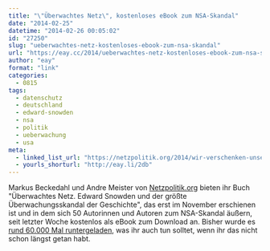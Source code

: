 ```yaml
---
title: "\"Überwachtes Netz\", kostenloses eBook zum NSA-Skandal"
date: "2014-02-25"
datetime: "2014-02-26 00:05:02"
id: "27250"
slug: "ueberwachtes-netz-kostenloses-ebook-zum-nsa-skandal"
url: "https://eay.cc/2014/ueberwachtes-netz-kostenloses-ebook-zum-nsa-skandal/"
author: "eay"
format: "link"
categories:
  - 0815
tags:
  - datenschutz
  - deutschland
  - edward-snowden
  - nsa
  - politik
  - ueberwachung
  - usa
meta:
  - linked_list_url: "https://netzpolitik.org/2014/wir-verschenken-unser-buch-ueberwachtes-netz-der-sammelband-zum-nsa-skandal/"
  - yourls_shorturl: "http://eay.li/2db"
---
```


Markus Beckedahl und Andre Meister von [Netzpolitik.org](https://netzpolitik.org/) bieten ihr Buch "Überwachtes Netz. Edward Snowden und der größte Überwachungsskandal der Geschichte", das erst im November erschienen ist und in dem sich 50 Autorinnen und Autoren zum NSA-Skandal äußern, seit letzter Woche kostenlos als eBook zum Download an. Bisher wurde es [rund 60.000 Mal runtergeladen](https://netzpolitik.org/2014/buch-zu-verschenken-bereits-60-000-downloads-von-ueberwachtes-netz/), was ihr auch tun solltet, wenn ihr das nicht schon längst getan habt.
